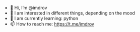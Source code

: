 - 👋 Hi, I’m @imdrov
- 👀 I am interested in different things, depending on the mood
- 🌱 I am currently learning: python
- 📫 How to reach me: https://t.me/imdrov
